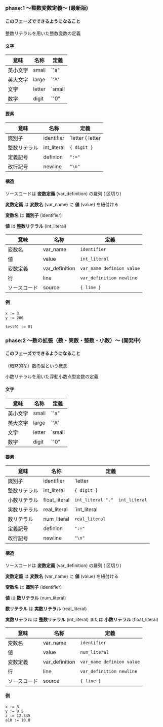### phase:1 〜整数変数定義〜 (最新版)

#### このフェーズでできるようになること

整数リテラルを用いた整数変数の定義

#### 文字

| 意味     | 名称       | 定義                    |
| -------- | ---------- | ----------------------- |
| 英小文字 | small      | `"a" | "b" | ... | "z"` |
| 英大文字 | large      | `"A" | "B" | ... | "Z"` |
| 文字     | letter     | `small | large | "_"`   |
| 数字     | digit      | `"0" | "1" | ... | "9"` |

#### 要素

| 意味         | 名称        | 定義                        |
| ------------ | ----------- | --------------------------- |
| 識別子       | identifier  | `letter { letter | digit }` |
| 整数リテラル | int_literal | `{ digit }`                 |
| 定義記号 | definion | `":="`                  |
| 改行記号 | newline    | `"\n"`                     |

#### 構造

ソースコードは **変数定義** (var_definition) の羅列 (<NEWLINE> 区切り)

**変数定義** は **変数名** (var_name) に **値** (value) を紐付ける

**変数名** は **識別子** (identifier)

**値** は **整数リテラル** (int_literal)

| 意味         | 名称           | 定義                      |
| ------------ | -------------- | ------------------------- |
| 変数名       | var_name       | `identifier`              |
| 値           | value          | `int_literal`             |
| 変数定義     | var_definition | `var_name definion value` |
| 行           | line           | `var_definition newline`  |
| ソースコード | source         | `{ line }`                |

#### 例

```phase_1.jh
x := 3
y := 200

test01 := 01
```



### phase:2 〜数の拡張（数・実数・整数・小数）〜 (開発中)

#### このフェーズでできるようになること

（暗黙的な）数の型という概念

小数リテラルを用いた浮動小数点型変数の定義

#### 文字

| 意味     | 名称   | 定義                    |
| -------- | ------ | ----------------------- |
| 英小文字 | small  | `"a" | "b" | ... | "z"` |
| 英大文字 | large  | `"A" | "B" | ... | "Z"` |
| 文字     | letter | `small | large | "_" `  |
| 数字     | digit  | `"0" | "1" | ... | "9"` |

#### 要素

| 意味         | 名称          | 定義                           |
| ------------ | ------------- | ------------------------------ |
| 識別子       | identifier    | `letter | { letter | digit }`  |
| 整数リテラル | int_literal   | `{ digit }`                    |
| 小数リテラル | float_literal | `int_literal "."  int_literal` |
| 実数リテラル | real_literal  | `int_literal | float_literal`  |
| 数リテラル   | num_literal   | `real_literal`                 |
| 定義記号     | definion      | `":="`                         |
| 改行記号     | newline       | `"\n"`                         |

#### 構造

ソースコードは **変数定義** (var_definition) の羅列 (<NEWLINE> 区切り)

**変数定義** は **変数名** (var_name) に **値** (value) を紐付ける

**変数名** は **識別子** (identifier)

**値** は **数リテラル** (num_literal)

**数リテラル** は **実数リテラル** (real_literal)

**実数リテラル** は **整数リテラル** (int_literal) または **小数リテラル** (float_literal)

| 意味         | 名称           | 定義                      |
| ------------ | -------------- | ------------------------- |
| 変数名       | var_name       | `identifier`              |
| 値           | value          | `num_literal`             |
| 変数定義     | var_definition | `var_name definion value` |
| 行           | line           | `var_definition newline`  |
| ソースコード | source         | `{ line }`                |

#### 例

```
x := 3
y := 0.5
z := 12.345
a10 := 10.0
```

